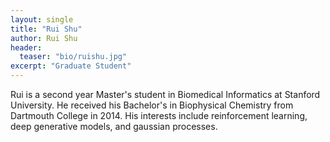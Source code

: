 ```yaml
---
layout: single
title: "Rui Shu"
author: Rui Shu
header:
  teaser: "bio/ruishu.jpg"
excerpt: "Graduate Student" 
---
```


<p>Rui is a second year Master's student in Biomedical Informatics at Stanford University. He received his Bachelor's in Biophysical Chemistry from Dartmouth College in 2014. His interests include reinforcement learning, deep generative models, and gaussian processes.</p>
